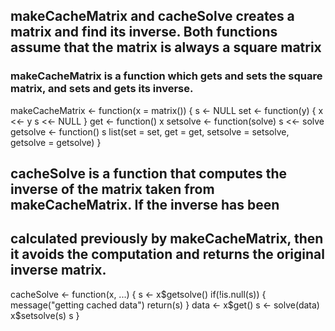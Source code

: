 ## makeCacheMatrix and cacheSolve creates a matrix and find its inverse. Both functions assume that the matrix is always a square matrix

### makeCacheMatrix is a function which gets and sets the square matrix, and sets and gets its inverse.

makeCacheMatrix <- function(x = matrix()) {
        s <- NULL
        set <- function(y) {
                x <<- y
                s <<- NULL
        }
        get <- function() x
        setsolve <- function(solve) s <<- solve
        getsolve <- function() s
        list(set = set, get = get,
             setsolve = setsolve,
             getsolve = getsolve)
}


## cacheSolve is a function that computes the inverse of the matrix taken from makeCacheMatrix. If the inverse has been 
## calculated previously by makeCacheMatrix, then it avoids the computation and returns the original inverse matrix.
cacheSolve <- function(x, ...) {
        s <- x$getsolve()
        if(!is.null(s)) {
                message("getting cached data")
                return(s)
        }
        data <- x$get()
        s <- solve(data)
        x$setsolve(s)
        s
}
